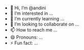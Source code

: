 - 👋 Hi, I’m @andini
- 👀 I’m interested in ...
- 🌱 I’m currently learning ...
- 💞️ I’m looking to collaborate on ...
- 📫 How to reach me ...
- 😄 Pronouns: ...
- ⚡ Fun fact: ...

<!---
bohrirohman/bohrirohman is a ✨ special ✨ repository because its `README.md` (this file) appears on your GitHub profile.
You can click the Preview link to take a look at your changes.
--->

